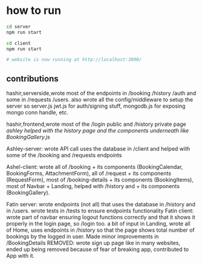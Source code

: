 # how to run
```bash
cd server
npm run start

cd client
npm run start

# website is now running at http://localhost:3000/
```

## contributions
hashir,serverside,wrote most of the endpoints in /booking /history /auth and some in /requests /users. also wrote all the config/middleware to setup the server so server.js jwt.js for auth/signing stuff, mongodb.js for exposing mongo conn handle, etc.

hashir,frontend,wrote most of the /login public and /history private page *ashley helped with the history page and the components underneath like BookingGallery.js*

Ashley-server: wrote API call uses the database in /client and helped with some of the /booking and /requests endpoints

Ashel-client: wrote all of /booking + its components (BookingCalendar, BookingForms, AttachmentForm), all of /request + its components (RequestForm), most of /booking-details + its components (BookingItems), most of Navbar + Landing, helped with /history and  + its components (BookingGallery). 

Fatin server: wrote endpoints (not all) that uses the database in /history and in /users. wrote tests in /tests to ensure endpoints functionality
Fatin client: wrote part of navbar ensuring logout functions correctly and that it shows it properly in the login page, so /login too. a bit of input in Landing, wrote all of Home, uses endpoints in /history so that the page shows total number of bookings by the logged in user. Made minor improvements in /BookingDetails
REMOVED: wrote sign up page like in many websites, ended up being removed because of fear of breaking app, contributed to App with it.